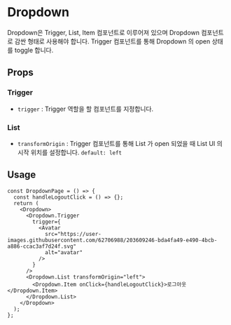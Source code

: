 # Dropdown

Dropdown은 Trigger, List, Item 컴포넌트로 이루어져 있으며 Dropdown 컴포넌트로 감싼 형태로 사용해야 합니다.
Trigger 컴포넌트를 통해 Dropdown 의 open 상태를 toggle 합니다.

## Props

### Trigger

- `trigger` : Trigger 역할을 할 컴포넌트를 지정합니다.

### List

- `transformOrigin` : Trigger 컴포넌트를 통해 List 가 open 되었을 때 List UI 의 시작 위치를 설정합니다. `default: left`

## Usage

```tsx
const DropdownPage = () => {
  const handleLogoutClick = () => {};
  return (
    <Dropdown>
      <Dropdown.Trigger
        trigger={
          <Avatar
            src="https://user-images.githubusercontent.com/62706988/203609246-bda4fa49-e490-4bcb-a886-ccac3af7d24f.svg"
            alt="avatar"
          />
        }
      />
      <Dropdown.List transformOrigin="left">
        <Dropdown.Item onClick={handleLogoutClick}>로그아웃</Dropdown.Item>
      </Dropdown.List>
    </Dropdown>
  );
};
```
